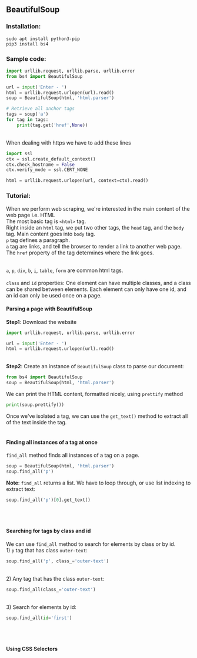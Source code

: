 ## BeautifulSoup
### Installation:
```
sudo apt install python3-pip
pip3 install bs4
```

### Sample code:

```python
import urllib.request, urllib.parse, urllib.error
from bs4 import BeautifulSoup

url = input('Enter - ')
html = urllib.request.urlopen(url).read()
soup = BeautifulSoup(html, 'html.parser')

# Retrieve all anchor tags
tags = soup('a')
for tag in tags:
    print(tag.get('href',None))
```    
<br/>
When dealing with https we have to add these lines <br/>

```python
import ssl
ctx = ssl.create_default_context()
ctx.check_hostname = False
ctx.verify_mode = ssl.CERT_NONE

html = urllib.request.urlopen(url, context=ctx).read()
```
### Tutorial:
When we perform web scraping, we're interested in the main content of the web page i.e. HTML<br/>
The most basic tag is `<html>` tag.<br/>
Right inside an `html` tag, we put two other tags, the `head` tag, and the `body` tag. Main content goes into `body` tag. <br/>
`p` tag defines a paragraph.<br/>
`a` tag are links, and tell the browser to render a link to another web page. The `href` property of the tag determines where the link goes.<br/><br/>

`a`, `p`, `div`, `b`, `i`, `table`, `form` are common html tags.<br/><br/>
`class` and `id` properties: One element can have multiple classes, and a class can be shared between elements. Each element can only have one id, and an id can only be used once on a page.<br/>

#### Parsing a page with BeautifulSoup
**Step1**: Download the website
```python
import urllib.request, urllib.parse, urllib.error

url = input('Enter - ')
html = urllib.request.urlopen(url).read()
```
<br/> **Step2**: Create an instance of `BeautifulSoup` class to parse our document:
```python
from bs4 import BeautifulSoup
soup = BeautifulSoup(html, 'html.parser')
```
We can print the HTML content, formatted nicely, using `prettify` method
```python
print(soup.prettify())
```
Once we've isolated a tag, we can use the `get_text()` method to extract all of the text inside the tag.<br/><br/>

#### Finding all instances of a tag at once
`find_all` method finds all instances of a tag on a page.
```python
soup = BeautifulSoup(html, 'html.parser')
soup.find_all('p')
```
**Note**: `find_all` returns a list. We have to loop through, or use list indexing to extract text:
```python
soup.find_all('p')[0].get_text()
```
<br/><br/>

#### Searching for tags by class and id
We can use `find_all` method to search for elements by class or by id.
<br/>1) `p` tag that has class `outer-text`:
```python
soup.find_all('p', class_='outer-text')
```
<br/>2) Any tag that has the class `outer-text`:
```python
soup.find_all(class_='outer-text')
```
<br/>3) Search for elements by id:
```python
soup.find_all(id='first')
```
<br/><br/>

#### Using CSS Selectors

